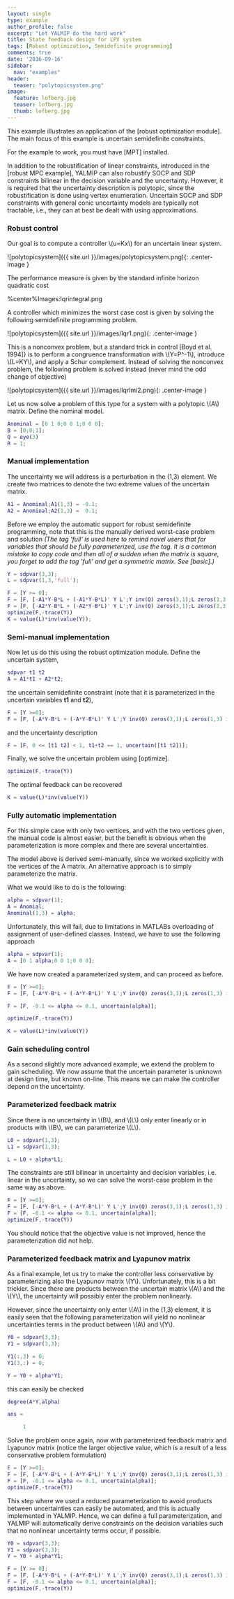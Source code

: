```yaml
---
layout: single
type: example
author_profile: false
excerpt: "Let YALMIP do the hard work"
title: State feedback design for LPV system
tags: [Robust optimization, Semidefinite programming]
comments: true
date: '2016-09-16'
sidebar:
  nav: "examples"
header:
  teaser: "polytopicsystem.png"
image:
  feature: lofberg.jpg
  teaser: lofberg.jpg
  thumb: lofberg.jpg
---
```


This example illustrates an application of the [robust optimization module]. The main focus of this example is uncertain semidefinite constraints.

For the example to work, you must have [MPT] installed.

In addition to the robustification of linear constraints, introduced in the [robust MPC example], YALMIP can also robustify SOCP and SDP constraints bilinear in the decision variable and the uncertainty. However, it is required that the uncertainty description is polytopic, since the robustification is done using vertex enumeration. Uncertain SOCP and SDP constraints with general conic uncertainty models are typically not tractable, i.e., they can at best be dealt with using approximations.

### Robust control

Our goal is to compute a controller \\(u=Kx\\) for an uncertain linear system.

![polytopicsystem]({{ site.url }}/images/polytopicsystem.png){: .center-image }


The performance measure is given by the standard infinite horizon quadratic cost

%center%Images:lqrintegral.png

A controller which minimizes the worst case cost is given by solving the following semidefinite programming problem.

![polytopicsystem]({{ site.url }}/images/lqr1.png){: .center-image }

This is a nonconvex problem, but a standard trick in control  [Boyd et al. 1994]} is to perform a congruence transformation with \\(Y=P^-1\\), introduce \\(L=KY\\), and apply a Schur complement. Instead of solving the nonconvex problem, the following problem is solved instead (never mind the odd change of objective)

![polytopicsystem]({{ site.url }}/images/lqrlmi2.png){: .center-image }

Let us now solve a problem of this type for a system with a polytopic \\(A\\) matrix. Define the nominal model.

````matlab
Anominal = [0 1 0;0 0 1;0 0 0];
B = [0;0;1];
Q = eye(3)
R = 1;
````

### Manual implementation

The uncertainty we will address is a perturbation in the (1,3) element. We create two matrices to denote the two extreme values of the uncertain matrix.
````matlab
A1 = Anominal;A1(1,3) = -0.1;
A2 = Anominal;A2(1,3) =  0.1;
````

Before we employ the automatic support for robust semidefinite programming, note that this is the manually derived worst-case problem and solution *(The tag 'full' is used here to remind novel users that for variables that should be fully parameterized, use the tag. It is a common mistake to copy code and then all of a sudden when the matrix is square, you forget to add the tag 'full' and get a symmetric matrix. See [basic].)*

````matlab
Y = sdpvar(3,3);
L = sdpvar(1,3,'full');

F = [Y >= 0];
F = [F, [-A1*Y-B*L + (-A1*Y-B*L)' Y L';Y inv(Q) zeros(3,1);L zeros(1,3) inv(R)] >= 0];
F = [F, [-A2*Y-B*L + (-A2*Y-B*L)' Y L';Y inv(Q) zeros(3,1);L zeros(1,3) inv(R)] >= 0];
optimize(F,-trace(Y))
K = value(L)*inv(value(Y));
````

### Semi-manual implementation

Now let us do this using the robust optimization module. Define the uncertain system,

````matlab
sdpvar t1 t2
A = A1*t1 + A2*t2;
````

the uncertain semidefinite constraint (note that it is parameterized in the uncertain variables **t1** and **t2**),

````matlab
F = [Y >=0];
F = [F, [-A*Y-B*L + (-A*Y-B*L)' Y L';Y inv(Q) zeros(3,1);L zeros(1,3) inv(R)] > 0];
````

and the uncertainty description

````matlab
F = [F, 0 <= [t1 t2] < 1, t1+t2 == 1, uncertain([t1 t2])];
````

Finally, we solve the uncertain problem using [optimize].

````matlab
optimize(F,-trace(Y))
````

The optimal feedback can be recovered

````matlab
K = value(L)*inv(value(Y))
````

### Fully automatic implementation

For this simple case with only two vertices, and with the two vertices given, the manual code is almost easier, but the benefit is obvious when the parameterization is more complex and there are several uncertainties.

The model above is derived semi-manually, since we worked explicitly with the vertices of the A matrix. An alternative approach is to simply parameterize the matrix.

What we would like to do is the following:

````matlab
alpha = sdpvar(1);
A = Anomial;
Anominal(1,3) = alpha;
````

Unfortunately, this will fail, due to limitations in MATLABs overloading of assignment of user-defined classes. Instead, we have to use the following approach

````matlab
alpha = sdpvar(1);
A = [0 1 alpha;0 0 1;0 0 0];
````

We have now created a parameterized system, and can proceed as before.

````matlab
F = [Y >=0];
F = [F, [-A*Y-B*L + (-A*Y-B*L)' Y L';Y inv(Q) zeros(3,1);L zeros(1,3) inv(R)] > 0]

F = [F, -0.1 <= alpha <= 0.1, uncertain(alpha)];

optimize(F,-trace(Y))

K = value(L)*inv(value(Y))
````

### Gain scheduling control

As a second slightly more advanced example, we extend the problem to gain scheduling. We now assume that the uncertain parameter is unknown at design time, but known on-line. This means we can make the controller depend on the uncertainty.


### Parameterized feedback matrix

Since there is no uncertainty in \\(B\\), and \\(L\\) only enter linearly or in products with \\(B\\), we can parameterize \\(L\\).

````matlab
L0 = sdpvar(1,3);
L1 = sdpvar(1,3);

L = L0 + alpha*L1;
````

The constraints are still bilinear in uncertainty and decision variables, i.e. linear in the uncertainty, so we can solve the worst-case problem in the same way as above.

````matlab
F = [Y >=0];
F = [F, [-A*Y-B*L + (-A*Y-B*L)' Y L';Y inv(Q) zeros(3,1);L zeros(1,3) inv(R)] >= 0)];
F = [F, -0.1 <= alpha <= 0.1, uncertain(alpha)];
optimize(F,-trace(Y))
````

You should notice that the objective value is not improved, hence the parameterization did not help.

### Parameterized feedback matrix and Lyapunov matrix

As a final example, let us try to make the controller less conservative by parameterizing also the Lyapunov matrix \\(Y\\). Unfortunately, this is a bit trickier. Since there are products between the uncertain matrix \\(A\\) and the \\(Y\\), the uncertainty will possibly enter the problem nonlinearly.

However, since the uncertainty only enter \\(A\\) in the (1,3) element, it is easily seen that the following parameterization will yield no nonlinear uncertainties terms in the product between \\(A\\) and \\(Y\\).

````matlab
Y0 = sdpvar(3,3);
Y1 = sdpvar(3,3);

Y1(:,3) = 0;
Y1(3,:) = 0;

Y = Y0 + alpha*Y1;
````

this can easily be checked

````matlab
degree(A*Y,alpha)

ans =

     1
````

Solve the problem once again, now with parameterized feedback matrix and Lyapunov matrix (notice the larger objective value, which is a result of a less conservative problem formulation)

````matlab
F = [Y >=0];
F = [F, [-A*Y-B*L + (-A*Y-B*L)' Y L';Y inv(Q) zeros(3,1);L zeros(1,3) inv(R)] >= 0]
F = [F, -0.1 <= alpha <= 0.1, uncertain(alpha)];
optimize(F,-trace(Y))
````

This step where we used a reduced parameterization to avoid products between uncertainties can easily be automated, and this is actually implemented in YALMIP. Hence, we can define a full parameterization, and YALMIP will automatically derive constraints on the decision variables such that no nonlinear uncertainty terms occur, if possible.

````matlab
Y0 = sdpvar(3,3);
Y1 = sdpvar(3,3);
Y = Y0 + alpha*Y1;

F = [Y >= 0];
F = [F, [-A*Y-B*L + (-A*Y-B*L)' Y L';Y inv(Q) zeros(3,1);L zeros(1,3) inv(R)] >= 0]
F = [F, -0.1 <= alpha <= 0.1, uncertain(alpha)];
optimize(F,-trace(Y))
````
